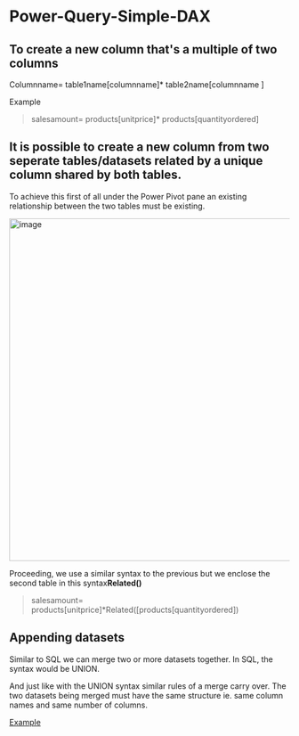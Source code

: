 # Power-Query-Simple-DAX

## To create a new column that's a multiple of two columns

Columnname= table1name[columnname]* table2name[columnname ] 

Example
> salesamount= products[unitprice]* products[quantityordered]


## It is possible to create a new column from two seperate tables/datasets related by a unique column shared by both tables.

To achieve this first of all under the Power Pivot pane an existing relationship between the two tables must be existing.

<img width="615" alt="image" src="https://github.com/user-attachments/assets/376fd175-1362-4a25-9407-decf8a9d4d5d" />

Proceeding, we use a similar syntax to the previous but we enclose the second table in this syntax**Related()**

>salesamount= products[unitprice]*Related([products[quantityordered])


## Appending datasets 

Similar to SQL we can merge two or more datasets together. In SQL, the syntax would be UNION.

And just like with the UNION syntax similar rules of a merge carry over. The two datasets being merged must have the same structure ie. same column names and same number of columns.

<ins>Example


